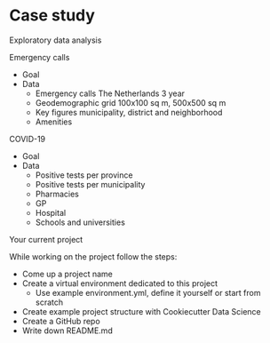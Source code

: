 # Case study

Exploratory data analysis

Emergency calls

* Goal
* Data
  * Emergency calls The Netherlands 3 year
  * Geodemographic grid 100x100 sq m, 500x500 sq m
  * Key figures municipality, district and neighborhood
  * Amenities

COVID-19

* Goal
* Data
  * Positive tests per province
  * Positive tests per municipality
  * Pharmacies
  * GP
  * Hospital
  * Schools and universities

Your current project

While working on the project follow the steps:

* Come up a project name
* Create a virtual environment dedicated to this project
  * Use example environment.yml, define it yourself or start from scratch
* Create example project structure with Cookiecutter Data Science
* Create a GitHub repo
* Write down README.md 







